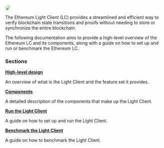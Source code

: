<img src="images/ethereum.png" style="border-radius: 20px">

The Ethereum Light Client (LC) provides a streamlined and efficient way to verify blockchain state transitions and
proofs without needing to store or synchronize the entire blockchain.

The following documentation aims to provide a high-level overview of the Ethereum LC and its components, along with a
guide
on how to set up and run or benchmark the Ethereum LC.

### Sections

**[High-level design](./design/overview.md)**

An overview of what is the Light Client and the feature set it provides.

**[Components](./components/overview.md)**

A detailed description of the components that make up the Light Client.

**[Run the Light Client](./run/overview.md)**

A guide on how to set up and run the Light Client.

**[Benchmark the Light Client](./benchmark/overview.md)**

A guide on how to benchmark the Light Client.